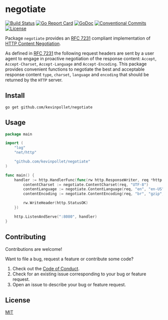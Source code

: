 # negotiate

[![Build Status](https://github.com/kevinpollet/negotiate/workflows/build/badge.svg)](https://github.com/kevinpollet/negotiate/actions)
[![Go Report Card](https://goreportcard.com/badge/github.com/kevinpollet/negotiate?burst=)](https://goreportcard.com/report/github.com/kevinpollet/negotiate)
[![GoDoc](https://godoc.org/github.com/kevinpollet/negotiate?status.svg)](https://pkg.go.dev/github.com/kevinpollet/negotiate)
[![Conventional Commits](https://img.shields.io/badge/Conventional%20Commits-1.0.0-yellow.svg)](https://conventionalcommits.org)
[![License](https://img.shields.io/github/license/kevinpollet/negotiate)](./LICENSE.md)

Package `negotiate` provides an [RFC 7231](https://tools.ietf.org/html/rfc7231#section-5.3) compliant implementation of [HTTP Content Negotiation](https://en.wikipedia.org/wiki/Content_negotiation).

As defined in [RFC 7231](https://tools.ietf.org/html/rfc7231#section-5.3) the following request headers are sent by a user agent to engage in proactive negotiation of the response content: `Accept`, `Accept-Charset`, `Accept-Language` and `Accept-Encoding`. This package provides convenient functions to negotiate the best and acceptable response content `type`, `charset`, `language` and `encoding` that should be returned by the `HTTP` server.

## Install

```shell
go get github.com/kevinpollet/negotiate
```

## Usage

```go
package main

import (
	"log"
	"net/http"

	"github.com/kevinpollet/negotiate"
)

func main() {
	handler := http.HandlerFunc(func(rw http.ResponseWriter, req *http.Request) {
		contentCharset := negotiate.ContentCharset(req, "UTF-8")
		contentLanguage := negotiate.ContentLanguage(req, "en", "en-US")
		contentEncoding := negotiate.ContentEncoding(req, "br", "gzip", "deflate")

		rw.WriteHeader(http.StatusOK)
	})

	http.ListenAndServe(":8080", handler)
}
```

## Contributing

Contributions are welcome!

Want to file a bug, request a feature or contribute some code?

1. Check out the [Code of Conduct](./CODE_OF_CONDUCT.md).
2. Check for an existing issue corresponding to your bug or feature request.
3. Open an issue to describe your bug or feature request.

## License

[MIT](./LICENSE.md)
